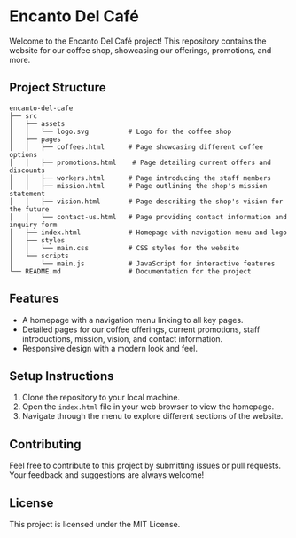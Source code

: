 # Encanto Del Café

Welcome to the Encanto Del Café project! This repository contains the website for our coffee shop, showcasing our offerings, promotions, and more.

## Project Structure

```
encanto-del-cafe
├── src
│   ├── assets
│   │   └── logo.svg          # Logo for the coffee shop
│   ├── pages
│   │   ├── coffees.html      # Page showcasing different coffee options
│   │   ├── promotions.html    # Page detailing current offers and discounts
│   │   ├── workers.html      # Page introducing the staff members
│   │   ├── mission.html      # Page outlining the shop's mission statement
│   │   ├── vision.html       # Page describing the shop's vision for the future
│   │   └── contact-us.html   # Page providing contact information and inquiry form
│   ├── index.html            # Homepage with navigation menu and logo
│   ├── styles
│   │   └── main.css          # CSS styles for the website
│   └── scripts
│       └── main.js           # JavaScript for interactive features
└── README.md                 # Documentation for the project
```

## Features

- A homepage with a navigation menu linking to all key pages.
- Detailed pages for our coffee offerings, current promotions, staff introductions, mission, vision, and contact information.
- Responsive design with a modern look and feel.

## Setup Instructions

1. Clone the repository to your local machine.
2. Open the `index.html` file in your web browser to view the homepage.
3. Navigate through the menu to explore different sections of the website.

## Contributing

Feel free to contribute to this project by submitting issues or pull requests. Your feedback and suggestions are always welcome!

## License

This project is licensed under the MIT License.